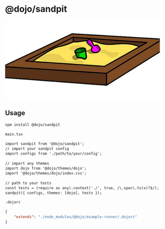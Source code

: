 # @dojo/sandpit

![Alt text](/sandpit.jpg?raw=true "sandpit")

## Usage

```bash
npm install @dojo/sandpit
```


```bash
main.tsx
```
```tsx
import sandpit from '@dojo/sandpit';
// import your sandpit config
import configs from './path/to/your/config';

// import any themes
import dojo from '@dojo/themes/dojo';
import '@dojo/themes/dojo/index.css';

// path to your tests
const tests = (require as any).context('./', true, /\.spec\.ts(x)?$/);
sandpit({ configs, themes: [dojo], tests });
```

```bash
.dojorc
```
```json
{
	"extends": "./node_modules/@dojo/example-runner/.dojorc"
}
```
